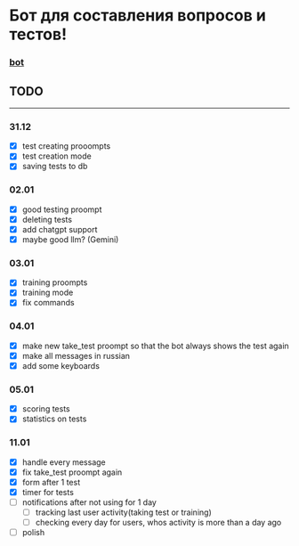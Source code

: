 # Бот для составления вопросов и тестов!
### [bot](https://t.me/testsproject_bot)

## TODO
---
### 31.12
- [x] test creating prooompts
- [x] test creation mode
- [x] saving tests to db

### 02.01
- [x] good testing proompt
- [x] deleting tests
- [x] add chatgpt support
- [x] maybe good llm? (Gemini)

### 03.01
- [x] training proompts
- [x] training mode
- [x] fix commands

### 04.01
- [x] make new take_test proompt so that the bot always shows the test again
- [x] make all messages in russian
- [x] add some keyboards

### 05.01
- [x] scoring tests
- [x] statistics on tests

### 11.01
- [x] handle every message
- [x] fix take_test proompt again
- [x] form after 1 test
- [x] timer for tests
- [ ] notifications after not using for 1 day
    - [ ] tracking last user activity(taking test or training)
    - [ ] checking every day for users, whos activity is more than a day ago
- [ ] polish
